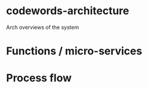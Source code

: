 # codewords-architecture
Arch overviews of the system

# Functions / micro-services

# Process flow
